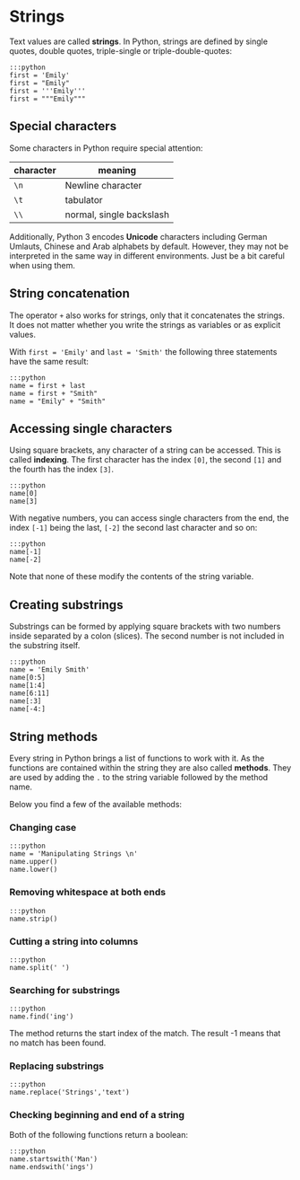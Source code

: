 
# Strings

Text values are called **strings**. In Python, strings are defined by single quotes, double quotes, triple-single or triple-double-quotes:

    :::python
    first = 'Emily'
    first = "Emily"
    first = '''Emily'''
    first = """Emily"""

## Special characters

Some characters in Python require special attention:

| character | meaning |
|-----------|---------|
| `\n`      | Newline character |
| `\t`      | tabulator |
| `\\`      | normal, single backslash |

Additionally, Python 3 encodes **Unicode** characters including German Umlauts, Chinese and Arab alphabets by default. However, they may not be interpreted in the same way in different environments. Just be a bit careful when using them.

## String concatenation

The operator `+` also works for strings, only that it concatenates the strings. It does not matter whether you write the strings as variables or as explicit values.

With `first = 'Emily'` and `last = 'Smith'` the following three statements have the same result:

    :::python
    name = first + last
    name = first + "Smith"
    name = "Emily" + "Smith"


## Accessing single characters

Using square brackets, any character of a string can be accessed. This is called **indexing**. The first character has the index `[0]`, the second `[1]` and the fourth has the index `[3]`.

    :::python
    name[0]
    name[3]

With negative numbers, you can access single characters from the end, the index `[-1]` being the last, `[-2]` the second last character and so on:

    :::python
    name[-1]
    name[-2]

Note that none of these modify the contents of the string variable.


## Creating substrings

Substrings can be formed by applying square brackets with two numbers inside separated by a colon (slices). The second number is not included in the substring itself.

    :::python
    name = 'Emily Smith'
    name[0:5]
    name[1:4]
    name[6:11]
    name[:3]
    name[-4:]


## String methods

Every string in Python brings a list of functions to work with it. As the functions are contained within the string they are also called **methods**. They are used by adding the `.` to the string variable followed by the method name.

Below you find a few of the available methods:

### Changing case

    :::python
    name = 'Manipulating Strings \n'
    name.upper()
    name.lower()

### Removing whitespace at both ends

    :::python
    name.strip()

### Cutting a string into columns

    :::python
    name.split(' ')

### Searching for substrings

    :::python
    name.find('ing')

The method returns the start index of the match. The result -1 means that no match has been found.

### Replacing substrings

    :::python
    name.replace('Strings','text')

### Checking beginning and end of a string

Both of the following functions return a boolean:

    :::python
    name.startswith('Man')
    name.endswith('ings')
